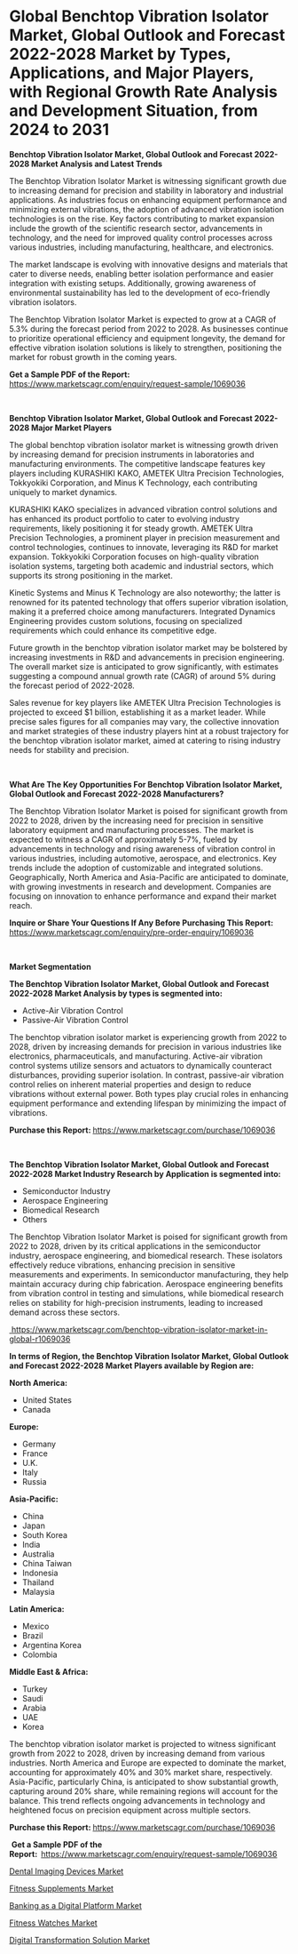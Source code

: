 <p><h1>Global Benchtop Vibration Isolator Market, Global Outlook and Forecast 2022-2028 Market by Types, Applications, and Major Players, with Regional Growth Rate Analysis and Development Situation, from 2024 to 2031</h1></p><p><strong>Benchtop Vibration Isolator Market, Global Outlook and Forecast 2022-2028 Market Analysis and Latest Trends</strong></p>
<p><p>The Benchtop Vibration Isolator Market is witnessing significant growth due to increasing demand for precision and stability in laboratory and industrial applications. As industries focus on enhancing equipment performance and minimizing external vibrations, the adoption of advanced vibration isolation technologies is on the rise. Key factors contributing to market expansion include the growth of the scientific research sector, advancements in technology, and the need for improved quality control processes across various industries, including manufacturing, healthcare, and electronics.</p><p>The market landscape is evolving with innovative designs and materials that cater to diverse needs, enabling better isolation performance and easier integration with existing setups. Additionally, growing awareness of environmental sustainability has led to the development of eco-friendly vibration isolators.</p><p>The Benchtop Vibration Isolator Market is expected to grow at a CAGR of 5.3% during the forecast period from 2022 to 2028. As businesses continue to prioritize operational efficiency and equipment longevity, the demand for effective vibration isolation solutions is likely to strengthen, positioning the market for robust growth in the coming years. </p></p>
<p><strong>Get a Sample PDF of the Report:&nbsp;</strong> <a href="https://www.marketscagr.com/enquiry/request-sample/1069036?utm_campaign=1126&utm_medium=2&utm_source=Github&utm_content=ia&utm_term=04122024&utm_id=benchtop-vibration-isolator-market-global-outlook-and-forecast-2022-2028">https://www.marketscagr.com/enquiry/request-sample/1069036</a></p>
<p>&nbsp;</p>
<p><strong>Benchtop Vibration Isolator Market, Global Outlook and Forecast 2022-2028 Major Market Players</strong></p>
<p><p>The global benchtop vibration isolator market is witnessing growth driven by increasing demand for precision instruments in laboratories and manufacturing environments. The competitive landscape features key players including KURASHIKI KAKO, AMETEK Ultra Precision Technologies, Tokkyokiki Corporation, and Minus K Technology, each contributing uniquely to market dynamics.</p><p>KURASHIKI KAKO specializes in advanced vibration control solutions and has enhanced its product portfolio to cater to evolving industry requirements, likely positioning it for steady growth. AMETEK Ultra Precision Technologies, a prominent player in precision measurement and control technologies, continues to innovate, leveraging its R&D for market expansion. Tokkyokiki Corporation focuses on high-quality vibration isolation systems, targeting both academic and industrial sectors, which supports its strong positioning in the market.</p><p>Kinetic Systems and Minus K Technology are also noteworthy; the latter is renowned for its patented technology that offers superior vibration isolation, making it a preferred choice among manufacturers. Integrated Dynamics Engineering provides custom solutions, focusing on specialized requirements which could enhance its competitive edge.</p><p>Future growth in the benchtop vibration isolator market may be bolstered by increasing investments in R&D and advancements in precision engineering. The overall market size is anticipated to grow significantly, with estimates suggesting a compound annual growth rate (CAGR) of around 5% during the forecast period of 2022-2028.</p><p>Sales revenue for key players like AMETEK Ultra Precision Technologies is projected to exceed $1 billion, establishing it as a market leader. While precise sales figures for all companies may vary, the collective innovation and market strategies of these industry players hint at a robust trajectory for the benchtop vibration isolator market, aimed at catering to rising industry needs for stability and precision.</p></p>
<p>&nbsp;</p>
<p><strong>What Are The Key Opportunities For Benchtop Vibration Isolator Market, Global Outlook and Forecast 2022-2028 Manufacturers?</strong></p>
<p><p>The Benchtop Vibration Isolator Market is poised for significant growth from 2022 to 2028, driven by the increasing need for precision in sensitive laboratory equipment and manufacturing processes. The market is expected to witness a CAGR of approximately 5-7%, fueled by advancements in technology and rising awareness of vibration control in various industries, including automotive, aerospace, and electronics. Key trends include the adoption of customizable and integrated solutions. Geographically, North America and Asia-Pacific are anticipated to dominate, with growing investments in research and development. Companies are focusing on innovation to enhance performance and expand their market reach.</p></p>
<p><strong>Inquire or Share Your Questions If Any Before Purchasing This Report:</strong> <a href="https://www.marketscagr.com/enquiry/pre-order-enquiry/1069036?utm_campaign=1126&utm_medium=2&utm_source=Github&utm_content=ia&utm_term=04122024&utm_id=benchtop-vibration-isolator-market-global-outlook-and-forecast-2022-2028">https://www.marketscagr.com/enquiry/pre-order-enquiry/1069036</a></p>
<p>&nbsp;</p>
<p><strong>Market Segmentation</strong></p>
<p><strong>The Benchtop Vibration Isolator Market, Global Outlook and Forecast 2022-2028 Market Analysis by types is segmented into:</strong></p>
<p><ul><li>Active-Air Vibration Control</li><li>Passive-Air Vibration Control</li></ul></p>
<p><p>The benchtop vibration isolator market is experiencing growth from 2022 to 2028, driven by increasing demands for precision in various industries like electronics, pharmaceuticals, and manufacturing. Active-air vibration control systems utilize sensors and actuators to dynamically counteract disturbances, providing superior isolation. In contrast, passive-air vibration control relies on inherent material properties and design to reduce vibrations without external power. Both types play crucial roles in enhancing equipment performance and extending lifespan by minimizing the impact of vibrations.</p></p>
<p><strong>Purchase this Report:&nbsp;</strong><a href="https://www.marketscagr.com/purchase/1069036?utm_campaign=1126&utm_medium=2&utm_source=Github&utm_content=ia&utm_term=04122024&utm_id=benchtop-vibration-isolator-market-global-outlook-and-forecast-2022-2028">https://www.marketscagr.com/purchase/1069036</a></p>
<p>&nbsp;</p>
<p><strong>The Benchtop Vibration Isolator Market, Global Outlook and Forecast 2022-2028 Market Industry Research by Application is segmented into:</strong></p>
<p><ul><li>Semiconductor Industry</li><li>Aerospace Engineering</li><li>Biomedical Research</li><li>Others</li></ul></p>
<p><p>The Benchtop Vibration Isolator Market is poised for significant growth from 2022 to 2028, driven by its critical applications in the semiconductor industry, aerospace engineering, and biomedical research. These isolators effectively reduce vibrations, enhancing precision in sensitive measurements and experiments. In semiconductor manufacturing, they help maintain accuracy during chip fabrication. Aerospace engineering benefits from vibration control in testing and simulations, while biomedical research relies on stability for high-precision instruments, leading to increased demand across these sectors.</p></p>
<p><a href="https://www.marketscagr.com/benchtop-vibration-isolator-market-in-global-r1069036?utm_campaign=1126&utm_medium=2&utm_source=Github&utm_content=ia&utm_term=04122024&utm_id=benchtop-vibration-isolator-market-global-outlook-and-forecast-2022-2028">&nbsp;https://www.marketscagr.com/benchtop-vibration-isolator-market-in-global-r1069036</a></p>
<p><strong>In terms of Region, the Benchtop Vibration Isolator Market, Global Outlook and Forecast 2022-2028 Market Players available by Region are:</strong></p>
<p>
    <p> <strong> North America: </strong>
        <ul>
            <li>United States</li>
            <li>Canada</li>
        </ul>
        </p> 
    <p> <strong> Europe: </strong>
        <ul>
            <li>Germany</li>
            <li>France</li>
            <li>U.K.</li>
            <li>Italy</li>
            <li>Russia</li>
        </ul>
        </p> 
    <p> <strong> Asia-Pacific: </strong>
        <ul>
            <li>China</li>
            <li>Japan</li>
            <li>South Korea</li>
            <li>India</li>
            <li>Australia</li>
            <li>China Taiwan</li>
            <li>Indonesia</li>
            <li>Thailand</li>
            <li>Malaysia</li>
        </ul>
        </p> 
    <p> <strong> Latin America: </strong>
        <ul>
            <li>Mexico</li>
            <li>Brazil</li>
            <li>Argentina Korea</li>
            <li>Colombia</li>
        </ul>
        </p> 
    <p> <strong> Middle East & Africa: </strong>
        <ul>
            <li>Turkey</li>
            <li>Saudi</li>
            <li>Arabia</li>
            <li>UAE</li>
            <li>Korea</li>
        </ul>
    </p>
    </p>
<p><p>The benchtop vibration isolator market is projected to witness significant growth from 2022 to 2028, driven by increasing demand from various industries. North America and Europe are expected to dominate the market, accounting for approximately 40% and 30% market share, respectively. Asia-Pacific, particularly China, is anticipated to show substantial growth, capturing around 20% share, while remaining regions will account for the balance. This trend reflects ongoing advancements in technology and heightened focus on precision equipment across multiple sectors.</p></p>
<p><strong>Purchase this Report: </strong><a href="https://www.marketscagr.com/purchase/1069036?utm_campaign=1126&utm_medium=2&utm_source=Github&utm_content=ia&utm_term=04122024&utm_id=benchtop-vibration-isolator-market-global-outlook-and-forecast-2022-2028">https://www.marketscagr.com/purchase/1069036</a></p>
<p>&nbsp;<strong>Get a Sample PDF of the Report:&nbsp;&nbsp;</strong><a href="https://www.marketscagr.com/enquiry/request-sample/1069036?utm_campaign=1126&utm_medium=2&utm_source=Github&utm_content=ia&utm_term=04122024&utm_id=benchtop-vibration-isolator-market-global-outlook-and-forecast-2022-2028">https://www.marketscagr.com/enquiry/request-sample/1069036</a></p>
<p><strong></strong></p>
<p><p><a href="https://www.linkedin.com/pulse/future-trends-dental-imaging-devices-market-2024-2031-size-gs5me?utm_campaign=1126&utm_medium=2&utm_source=Github&utm_content=ia&utm_term=04122024&utm_id=benchtop-vibration-isolator-market-global-outlook-and-forecast-2022-2028">Dental Imaging Devices Market</a></p><p><a href="https://www.linkedin.com/pulse/comprehensive-fitness-supplements-market-report-regional-analysis-osrce?utm_campaign=1126&utm_medium=2&utm_source=Github&utm_content=ia&utm_term=04122024&utm_id=benchtop-vibration-isolator-market-global-outlook-and-forecast-2022-2028">Fitness Supplements Market</a></p><p><a href="https://issuu.com/reportprime-2/docs/banking-as-a-digital-platform-market-size-2030.ppt?utm_campaign=1126&utm_medium=2&utm_source=Github&utm_content=ia&utm_term=04122024&utm_id=benchtop-vibration-isolator-market-global-outlook-and-forecast-2022-2028">Banking as a Digital Platform Market</a></p><p><a href="https://www.linkedin.com/pulse/fitness-watches-market-ecosystem-competitive-landscape-strategic-5kwbe?utm_campaign=1126&utm_medium=2&utm_source=Github&utm_content=ia&utm_term=04122024&utm_id=benchtop-vibration-isolator-market-global-outlook-and-forecast-2022-2028">Fitness Watches Market</a></p><p><a href="https://issuu.com/reportprime-2/docs/digital-transformation-solution-market-size-2030.p?utm_campaign=1126&utm_medium=2&utm_source=Github&utm_content=ia&utm_term=04122024&utm_id=benchtop-vibration-isolator-market-global-outlook-and-forecast-2022-2028">Digital Transformation Solution Market</a></p></p>